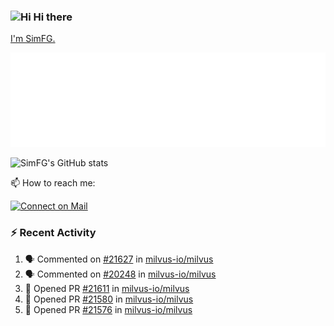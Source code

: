 ### <img src='https://qpluspicture.oss-cn-beijing.aliyuncs.com/6LjjQA/Hi.gif' alt='Hi' width="24"/> Hi there

[I'm SimFG.](https://simfg.github.io/)

![Metrics 👋](/metrics.plugin.followup.user.svg)

![SimFG's GitHub stats](https://github-readme-stats.vercel.app/api?username=SimFG&show_icons=true&theme=radical&count_private=true)

📫 How to reach me:

[![Connect on Mail](https://img.shields.io/badge/Ask%20me-anything-1abc9c.svg)](mailto:1142838399@qq.com)

### :zap: Recent Activity

<!--START_SECTION:activity-->
1. 🗣 Commented on [#21627](https://github.com/milvus-io/milvus/issues/21627) in [milvus-io/milvus](https://github.com/milvus-io/milvus)
2. 🗣 Commented on [#20248](https://github.com/milvus-io/milvus/issues/20248) in [milvus-io/milvus](https://github.com/milvus-io/milvus)
3. 💪 Opened PR [#21611](https://github.com/milvus-io/milvus/pull/21611) in [milvus-io/milvus](https://github.com/milvus-io/milvus)
4. 💪 Opened PR [#21580](https://github.com/milvus-io/milvus/pull/21580) in [milvus-io/milvus](https://github.com/milvus-io/milvus)
5. 💪 Opened PR [#21576](https://github.com/milvus-io/milvus/pull/21576) in [milvus-io/milvus](https://github.com/milvus-io/milvus)
<!--END_SECTION:activity-->

